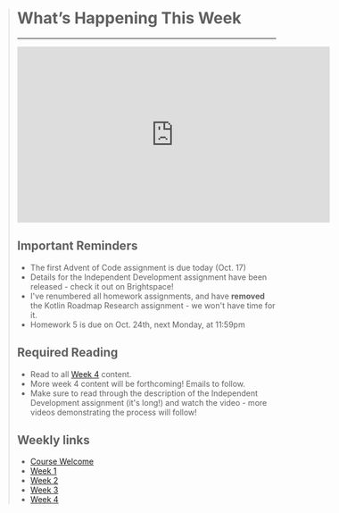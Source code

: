 > # What’s Happening This Week
> ---
> <iframe width="560" height="315" src="https://www.youtube.com/embed/VNK3jZ4zuVw" title="YouTube video player" frameborder="0" allow="accelerometer; autoplay; clipboard-write; encrypted-media; gyroscope; picture-in-picture" allowfullscreen></iframe>
>
> ## Important Reminders
> * The first Advent of Code assignment is due today (Oct. 17)
> * Details for the Independent Development assignment have been released - check it out on Brightspace!
> * I've renumbered all homework assignments, and have **removed** the Kotlin Roadmap Research assignment - we won't have time for it.
> * Homework 5 is due on Oct. 24th, next Monday, at 11:59pm
>
> ## Required Reading
> * Read to all [Week 4](dgl204-2022fa/week-04) content.
> * More week 4 content will be forthcoming! Emails to follow.
> * Make sure to read through the description of the Independent Development assignment (it's long!) and watch the video - more videos demonstrating the process will follow!
>
> ## Weekly links
> * [Course Welcome](dgl204-2022fa/course-welcome)
> * [Week 1](dgl204-2022fa/week-01)
> * [Week 2](dgl204-2022fa/week-02)
> * [Week 3](dgl204-2022fa/week-03)
> * [Week 4](dgl204-2022fa/week-04)